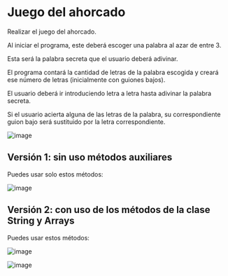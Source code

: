 # Juego del ahorcado

Realizar el juego del ahorcado.

Al iniciar el programa, este deberá escoger una palabra al azar de entre 3. 

Esta será la palabra secreta que el usuario deberá adivinar.

El programa contará la cantidad de letras de la palabra escogida y creará ese número de letras (inicialmente con guiones bajos).

El usuario deberá ir introduciendo letra a letra hasta adivinar la palabra secreta.

Si el usuario acierta alguna de las letras de la palabra, su correspondiente guion bajo será sustituido por la letra correspondiente.

![image](https://user-images.githubusercontent.com/91023374/200561452-817702e6-db8c-49fd-a41a-845666cc0575.png)


## Versión 1: sin uso métodos auxiliares

Puedes usar solo estos métodos:

![image](https://user-images.githubusercontent.com/91023374/200561884-f58a9c2f-0180-4553-96e4-379ac7e54f50.png)


## Versión 2: con uso de los métodos de la clase String y Arrays

Puedes usar estos métodos:

![image](https://user-images.githubusercontent.com/91023374/200561962-63d3c43d-9d5f-4fd3-94c9-8d27cf86139b.png)

![image](https://user-images.githubusercontent.com/91023374/200562040-28ac9aa8-e53f-4002-b47f-6dccc7cee87d.png)
